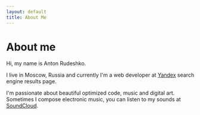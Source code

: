 ```yaml
---
layout: default
title: About Me
---
```


# About me
Hi, my name is Anton Rudeshko.

I live in Moscow, Russia and currently I'm a web developer at [Yandex](http://www.yandex.ru/)
search engine results page.

I'm passionate about beautiful optimized code, music and digital art. Sometimes I compose electronic music,
you can listen to my sounds at [SoundCloud](https://soundcloud.com/anton-rudeshko/tracks).

